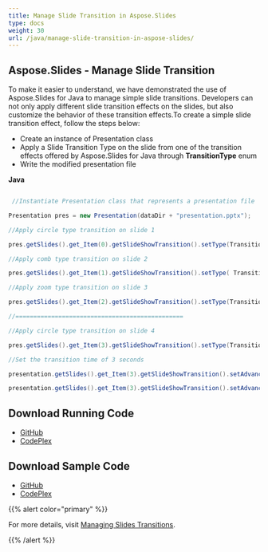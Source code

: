 ```yaml
---
title: Manage Slide Transition in Aspose.Slides
type: docs
weight: 30
url: /java/manage-slide-transition-in-aspose-slides/
---
```


## **Aspose.Slides - Manage Slide Transition**
To make it easier to understand, we have demonstrated the use of Aspose.Slides for Java to manage simple slide transitions. Developers can not only apply different slide transition effects on the slides, but also customize the behavior of these transition effects.To create a simple slide transition effect, follow the steps below:

- Create an instance of Presentation class
- Apply a Slide Transition Type on the slide from one of the transition effects offered by Aspose.Slides for Java through **TransitionType** enum
- Write the modified presentation file

**Java**

``` java

 //Instantiate Presentation class that represents a presentation file

Presentation pres = new Presentation(dataDir + "presentation.pptx");

//Apply circle type transition on slide 1

pres.getSlides().get_Item(0).getSlideShowTransition().setType(TransitionType.Circle);

//Apply comb type transition on slide 2

pres.getSlides().get_Item(1).getSlideShowTransition().setType( TransitionType.Comb);

//Apply zoom type transition on slide 3

pres.getSlides().get_Item(2).getSlideShowTransition().setType(TransitionType.Zoom);

//===============================================

//Apply circle type transition on slide 4

pres.getSlides().get_Item(3).getSlideShowTransition().setType(TransitionType.Circle);

//Set the transition time of 3 seconds

presentation.getSlides().get_Item(3).getSlideShowTransition().setAdvanceOnClick( true);

presentation.getSlides().get_Item(3).getSlideShowTransition().setAdvanceAfterTime (3000);

```
## **Download Running Code**
- [GitHub](https://github.com/aspose-slides/Aspose.Slides-for-Java/releases)
- [CodePlex](https://asposeslidesjavapptx4j.codeplex.com/releases)
## **Download Sample Code**
- [GitHub](https://github.com/aspose-slides/Aspose.Slides-for-Java)
- [CodePlex](https://asposeslidesjavapptx4j.codeplex.com/)

{{% alert color="primary" %}} 

For more details, visit [Managing Slides Transitions](http://docs.aspose.com:8082/docs/display/slidesjava/Managing+Slides+Transitions).

{{% /alert %}}
